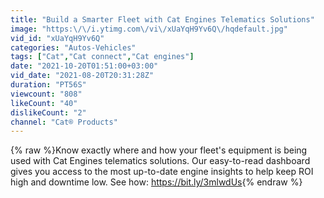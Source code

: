 ```yaml
---
title: "Build a Smarter Fleet with Cat Engines Telematics Solutions"
image: "https:\/\/i.ytimg.com\/vi\/xUaYqH9Yv6Q\/hqdefault.jpg"
vid_id: "xUaYqH9Yv6Q"
categories: "Autos-Vehicles"
tags: ["Cat","Cat connect","Cat engines"]
date: "2021-10-20T01:51:00+03:00"
vid_date: "2021-08-20T20:31:28Z"
duration: "PT56S"
viewcount: "808"
likeCount: "40"
dislikeCount: "2"
channel: "Cat® Products"
---
```

{% raw %}Know exactly where and how your fleet's equipment is being used with Cat Engines telematics solutions. Our easy-to-read dashboard gives you access to the most up-to-date engine insights to help keep ROI high and downtime low. See how: <a rel="nofollow" target="blank" href="https://bit.ly/3mlwdUs">https://bit.ly/3mlwdUs</a>{% endraw %}
